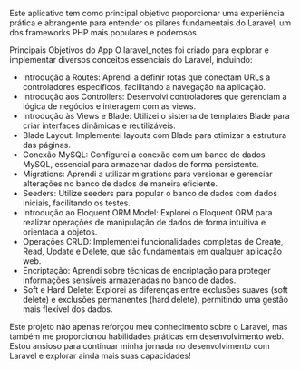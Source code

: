 Este aplicativo tem como principal objetivo proporcionar uma experiência prática e abrangente para entender os pilares fundamentais do Laravel, um dos frameworks PHP mais populares e poderosos.

Principais Objetivos do App
O laravel_notes foi criado para explorar e implementar diversos conceitos essenciais do Laravel, incluindo:
- Introdução a Routes: Aprendi a definir rotas que conectam URLs a controladores específicos, facilitando a navegação na aplicação.
- Introdução aos Controllers: Desenvolvi controladores que gerenciam a lógica de negócios e interagem com as views.
- Introdução às Views e Blade: Utilizei o sistema de templates Blade para criar interfaces dinâmicas e reutilizáveis.
- Blade Layout: Implementei layouts com Blade para otimizar a estrutura das páginas.
- Conexão MySQL: Configurei a conexão com um banco de dados MySQL, essencial para armazenar dados de forma persistente.
- Migrations: Aprendi a utilizar migrations para versionar e gerenciar alterações no banco de dados de maneira eficiente.
- Seeders: Utilize seeders para popular o banco de dados com dados iniciais, facilitando os testes.
- Introdução ao Eloquent ORM Model: Explorei o Eloquent ORM para realizar operações de manipulação de dados de forma intuitiva e orientada a objetos.
- Operações CRUD: Implementei funcionalidades completas de Create, Read, Update e Delete, que são fundamentais em qualquer aplicação web.
- Encriptação: Aprendi sobre técnicas de encriptação para proteger informações sensíveis armazenadas no banco de dados.
- Soft e Hard Delete: Explorei as diferenças entre exclusões suaves (soft delete) e exclusões permanentes (hard delete), permitindo uma gestão mais flexível dos dados.

Este projeto não apenas reforçou meu conhecimento sobre o Laravel, mas também me proporcionou habilidades práticas em desenvolvimento web. Estou ansioso para continuar minha jornada no desenvolvimento com Laravel e explorar ainda mais suas capacidades!

